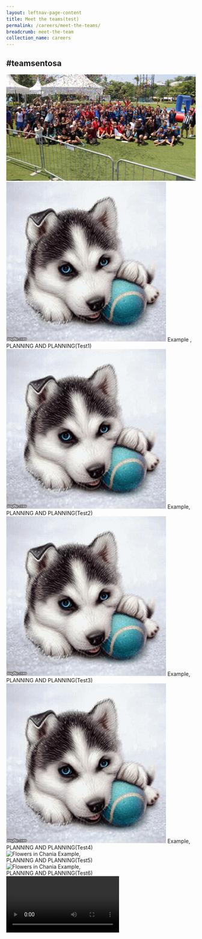 ```yaml
---
layout: leftnav-page-content
title: Meet the teams(test)
permalink: /careers/meet-the-teams/
breadcrumb: meet-the-team
collection_name: careers
---
```

## #teamsentosa
  
<img src="images/test/test-hero-banner.jpg" alt="Group Photo"/>
  
<div class="grid-container-mmt">
  <div class="image-text-container-mmt">
<img class="grid-image-mmt-1" src="images/careers/testimagev1.gif" alt="Flowers in Chania"/>
  <span class="image-text-mmt-1">Example ,<br>PLANNING AND PLANNING(Test1)</span>
  </div>

 <div class="image-text-container-mmt">
<img class="grid-image-mmt-2" src="images/careers/testimagev1.gif" alt="Flowers in Chania"/>
  <span class="image-text-mmt-2">Example,<br>PLANNING AND PLANNING(Test2)</span>
 </div>
  
 <div class="image-text-container-mmt">
<img class="grid-image-mmt-3" src="images/careers/testimagev1.gif" alt="Flowers in Chania"/>
  <span class="image-text-mmt-3">Example,<br>PLANNING AND PLANNING(Test3)</span>
 </div>
  
 <div class="image-text-container-mmt">
<img class="grid-image-mmt-4" src="images/careers/testimagev1.gif" alt="Flowers in Chania"/>
  <span class="image-text-mmt-4">Example,<br>PLANNING AND PLANNING(Test4)</span>
 </div>
  
 <div class="image-text-container-mmt">
<img class="grid-image-mmt-5" src="images/careers/testimagev2.gif" alt="Flowers in Chania"/>
  <span class="image-text-mmt-5">Example,<br>PLANNING AND PLANNING(Test5)</span>
 </div>
  
 <div class="image-text-container-mmt">
<img class="grid-image-mmt-6" src="images/careers/testimagev3.gif" alt="Flowers in Chania"/>
  <span class="image-text-mmt-6">Example,<br>PLANNING AND PLANNING(Test6)</span>
 </div>
</div>
  
  <video controls>
  <source src="video/test.mp4" type="video/mp4">
  Your browser does not support the video tag.
  </video>
